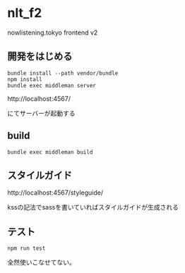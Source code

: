 # nlt_f2
nowlistening.tokyo frontend v2

## 開発をはじめる
```
bundle install --path vendor/bundle
npm install
bundle exec middleman server
```

http://localhost:4567/

にてサーバーが起動する

## build
```
bundle exec middleman build
```

## スタイルガイド

http://localhost:4567/styleguide/

kssの記法でsassを書いていればスタイルガイドが生成される

## テスト
```
npm run test
```

全然使いこなせてない。
